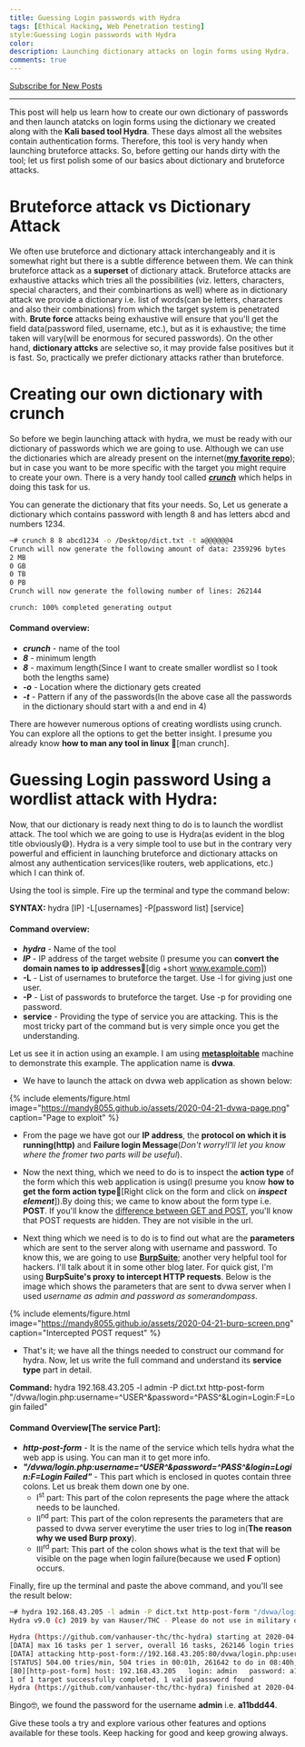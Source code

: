 ```yaml
---
title: Guessing Login passwords with Hydra
tags: [Ethical Hacking, Web Penetration testing]
style:Guessing Login passwords with Hydra
color:
description: Launching dictionary attacks on login forms using Hydra.
comments: true
---
```


<a class="text-center" href="https://feedburner.google.com/fb/a/mailverify?uri=Mandy8055&amp;loc=en_US" onclick="window.open(this.href, 'subscribe',
    'left=20,top=20,width=500,height=500,toolbar=1,resizable=0'); return false;">Subscribe for New Posts</a>
    
---    

This post will help us learn how to create our own dictionary of passwords and then launch atatcks on login forms using the dictionary we created along with the **Kali based tool Hydra**. These days almost all the websites contain authentication forms. Therefore, this tool is very handy when launching bruteforce attacks. So, before getting our hands dirty with the tool; let us first polish some of our basics about dictionary and bruteforce attacks.

# Bruteforce attack vs Dictionary Attack
We often use bruteforce and dictionary attack interchangeably and it is somewhat right but there is a subtle difference between them. We can think bruteforce attack as a **superset** of dictionary attack. Bruteforce attacks are exhaustive attacks which tries all the possibilities (viz. letters, characters, special characters, and their combinartions as well) where as in dictionary attack we provide a dictionary i.e. list of words(can be letters, characters and also their combinations) from which the target system is penetrated with. **Brute force** attacks being exhaustive will ensure that you'll get the field data(password filed, username, etc.), but as it is exhaustive; the time taken will vary(will be enormous for secured passwords). On the other hand, **dictionary attcks** are selective so, it may provide false positives but it is fast. So, practically we prefer dictionary attacks rather than bruteforce.

# Creating our own dictionary with crunch
So before we begin launching attack with hydra, we must be ready with our dictionary of passwords which we are going to use. Although we can use the dictionaries which are already present on the internet([**my favorite repo**](https://github.com/danielmiessler/SecLists)); but in case you want to be more specific with the target you might require to create your own. There is a very handy tool called [**_crunch_**](https://www.google.com/url?sa=t&rct=j&q=&esrc=s&source=web&cd=15&cad=rja&uact=8&ved=2ahUKEwigneWshvnoAhUlzTgGHREsBv4QFjAOegQIDRAR&url=https%3A%2F%2Fwww.hackingtutorials.org%2Fgeneral-tutorials%2Fcrunch-password-list-generation%2F&usg=AOvVaw0BMw909BGMczMnzcP93BFO) which helps in doing this task for us.

You can generate the dictionary that fits your needs. So, Let us generate a dictionary which contains password with length 8 and has letters abcd and numbers 1234. 
```bash
~# crunch 8 8 abcd1234 -o /Desktop/dict.txt -t a@@@@@@4
Crunch will now generate the following amount of data: 2359296 bytes
2 MB
0 GB
0 TB
0 PB
Crunch will now generate the following number of lines: 262144 

crunch: 100% completed generating output
```
#### Command overview:

* **_crunch_** - name of the tool
* **_8_** - minimum length
* **_8_** - maximum length(Since I want to create smaller wordlist so I took both the lengths same)
* **_-o_** - Location where the dictionary gets created
* **_-t_** - Pattern if any of the passwords(In the above case all the passwords in the dictionary should start with a and end in 4)

There are however numerous options of creating wordlists using crunch. You can explore all the options to get the better insight. I presume you already know **how to man any tool in linux** :thinking:[man crunch].

# Guessing Login password Using a wordlist attack with Hydra:
Now, that our dictionary is ready next thing to do is to launch the wordlist attack. The tool which we are going to use is Hydra(as evident in the blog title obviously:sweat_smile:). Hydra is a very simple tool to use but in the contrary very powerful and efficient in launching bruteforce and dictionary attacks on almost any authentication services(like routers, web applications, etc.) which I can think of.

Using the tool is simple. Fire up the terminal and type the command below:

**SYNTAX:** hydra [IP] -L[usernames] -P[password list] [service]
#### Command overview:
* **_hydra_** - Name of the tool
* **_IP_** - IP address of the target website (I presume you can **convert the domain names to ip addresses**:thinking:[dig +short www.example.com]) 
* **-L** - List of usernames to bruteforce the target. Use -l for giving just one user.
* **-P** - List of passwords to bruteforce the target. Use -p for providing one password.
* **service** - Providing the type of service you are attacking. This is the most tricky part of the command but is very simple once you get the understanding.

Let us see it in action using an example. I am using [**metasploitable**](https://information.rapid7.com/download-metasploitable-2017.html) machine to demonstrate this example. The application name is **dvwa**.

* We have to launch the attack on dvwa web application as shown below:

{% include elements/figure.html image="https://mandy8055.github.io/assets/2020-04-21-dvwa-page.png" caption="Page to exploit" %}

* From the page we have got our **IP address**, the **protocol on which it is running(http)** and **Failure login Message**(_Don't worry!I'll let you know where the fromer two parts will be useful_).

* Now the next thing, which we need to do is to inspect the **action type** of the form which this web application is using(I presume you know **how to get the form action type**:thinking:[Right click on the form and click on **_inspect element_**]).By doing this; we came to know about the form type i.e. **POST**. If you'll know the [difference between GET and POST](https://www.google.com/url?sa=t&rct=j&q=&esrc=s&source=web&cd=12&cad=rja&uact=8&ved=2ahUKEwj8xJn8tfnoAhVUfisKHQZ1CoQQFjALegQIAhAB&url=https%3A%2F%2Fwww.w3schools.com%2Ftags%2Fref_httpmethods.asp&usg=AOvVaw1Jv4zkrWlgxGHp_1W9ypYB), you'll know that POST requests are hidden. They are not visible in the url.

* Next thing which we need is to do is to find out what are the **parameters** which are sent to the server along with username and password. To know this, we are going to use [**BurpSuite**](https://portswigger.net/burp); another very helpful tool for hackers. I'll talk about it in some other blog later. For quick gist, I'm using **BurpSuite's proxy to intercept HTTP requests**. Below is the image which shows the parameters that are sent to dvwa server when I used _username as admin and password as somerandompass_.

{% include elements/figure.html image="https://mandy8055.github.io/assets/2020-04-21-burp-screen.png" caption="Intercepted POST request" %}

* That's it; we have all the things needed to construct our command for hydra. Now, let us write the full command and understand its **service type** part in detail.

**Command:** hydra 192.168.43.205 -l admin -P dict.txt http-post-form "/dvwa/login.php:username=^USER^&password=^PASS^&Login=Login:F=Login failed"

#### Command Overview[The service Part]:

* **_http-post-form_** - It is the name of the service which tells hydra what the web app is using. You can man it to get more info.
* **_"/dvwa/login.php:username=^USER^&password=^PASS^&login=Login:F=Login Failed"_** - This part which is enclosed in quotes contain three colons. Let us break them down one by one.
    * I<sup>st</sup> part: This part of the colon represents the page where the attack needs to be launched.
    * II<sup>nd</sup> part: This part of the colon represents the parameters that are passed to dvwa server everytime the user tries to log in(**The reason why we used Burp proxy**).
    * III<sup>rd</sup> part: This part of the colon shows what is the text that will be visible on the page when login failure(because we used **F** option) occurs.

Finally, fire up the terminal and paste the above command, and you'll see the result below:

```bash
~# hydra 192.168.43.205 -l admin -P dict.txt http-post-form "/dvwa/login.php:username=^USER^&password=^PASS^&Login=Login:F=Login failed"
Hydra v9.0 (c) 2019 by van Hauser/THC - Please do not use in military or secret service organizations, or for illegal purposes.

Hydra (https://github.com/vanhauser-thc/thc-hydra) starting at 2020-04-21 16:14:47
[DATA] max 16 tasks per 1 server, overall 16 tasks, 262146 login tries (l:1/p:262146), ~16385 tries per task
[DATA] attacking http-post-form://192.168.43.205:80/dvwa/login.php:username=^USER^&password=^PASS^&Login=Login:F=Login failed
[STATUS] 504.00 tries/min, 504 tries in 00:01h, 261642 to do in 08:40h, 16 active
[80][http-post-form] host: 192.168.43.205   login: admin   password: a11bdd44
1 of 1 target successfully completed, 1 valid password found
Hydra (https://github.com/vanhauser-thc/thc-hydra) finished at 2020-04-21 16:16:02
```

Bingo:nerd_face:, we found the password for the username **admin** i.e. **a11bdd44**. 

Give these tools a try and explore various other features and options available for these tools. Keep hacking for good and keep growing always.





